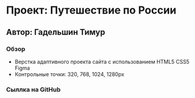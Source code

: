 # Проект: Путешествие по России

## Автор: Гадельшин Тимур

### Обзор
* Верстка адаптивного проекта сайта с использованием HTML5 CSS5 Figma
* Контрольные точки: 320, 768, 1024, 1280px


###  Сыллка на GitHub




